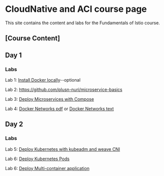 # CloudNative and ACI course page 

This site contains the content and labs for the Fundamentals of Istio course. 

## [Course Content]

## Day 1 

### Labs

Lab 1: [Install Docker locally](labs/01-docker-daemon)--optional

Lab 2: https://github.com/plusn-nuri/microservice-basics 

Lab 3: [Deploy Microservices with Compose](labs/03-compose) 

Lab 4: [Docker Networks pdf](labs/docker-network-labs/index.md) or [Docker Networks text](labs/k8s-net-labs/index.md)

## Day 2

### Labs 
Lab 5: [Deploy Kubernetes with kubeadm and weave CNI](labs/k8s-network-labs/Install%20Kubernetes%20on%20AWS.pdf)

Lab 6: [Deploy Kubernetes Pods](labs/04-pods)

Lab 6: [Deploy Multi-container application](labs/05-multi)

